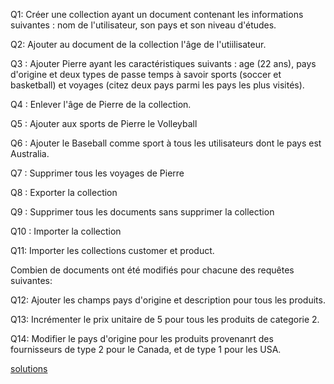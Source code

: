 Q1:  Créer une collection ayant un document contenant les informations suivantes : nom de l'utilisateur, son pays et son niveau d'études.

Q2:  Ajouter au document de la collection l'âge de l'utiilisateur.

Q3 : Ajouter Pierre ayant les caractéristiques suivants : age (22 ans), pays d'origine et deux types de passe temps à savoir sports (soccer et basketball) et voyages (citez deux pays parmi les pays les plus visités). 

Q4 : Enlever l'âge de Pierre de la collection.

Q5 : Ajouter aux sports de Pierre le Volleyball

Q6 : Ajouter le Baseball comme sport à tous les utilisateurs dont le pays est Australia.

Q7 : Supprimer tous les voyages de Pierre

Q8 : Exporter la collection 

Q9 : Supprimer tous les documents sans supprimer la collection

Q10 : Importer la collection 

Q11: Importer les collections customer et product.

Combien de documents ont été modifiés pour chacune des requêtes suivantes:

Q12: Ajouter les champs pays d'origine et description pour tous les produits.

Q13: Incrémenter le prix unitaire de 5 pour tous les produits de categorie 2.

Q14: Modifier le pays d'origine pour les produits provenanrt des fournisseurs de type 2 pour le Canada, et de type 1 pour les USA.

[solutions](https://github.com/CollegeBoreal/INF1069-201-18H-02/blob/master/Semaine02/solutions.md)

